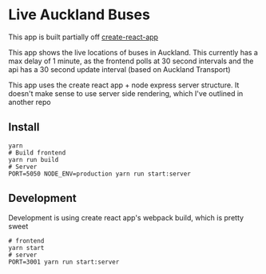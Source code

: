 Live Auckland Buses
===================

This app is built partially off [create-react-app](README-cra.md)

This app shows the live locations of buses in Auckland. This currently has a max delay of 1 minute, as the frontend polls at 30 second intervals and the api has a 30 second update interval (based on Auckland Transport)

This app uses the create react app + node express server structure.
It doesn't make sense to use server side rendering, which I've outlined in another repo

Install
-------
```
yarn
# Build frontend
yarn run build
# Server
PORT=5050 NODE_ENV=production yarn run start:server
```

Development
-----------
Development is using create react app's webpack build, which is pretty sweet

```
# frontend
yarn start
# server
PORT=3001 yarn run start:server
```
